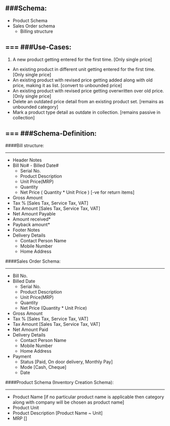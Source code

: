 ###Schema:
---
* Product Schema
* Sales Order schema
  * Billing structure

===
###Use-Cases:
---
1. A new product getting entered for the first time. [Only single price]
* An existing product in different unit getting entered for the first time. [Only single price]
* An existing product with revised price getting added along with old price, making it as list. [convert to unbounded price]
* An existing product with revised price getting overwritten over old price. [Only single price]
* Delete an outdated price detail from an existing product set. [remains as unbounded category]
* Mark a product type detail as outdate in collection. [remains passive in collection]

===
###Schema-Definition:
---
####Bill structure:
***
* Header Notes
* Bill No# - Billed Date#
  * Serial No.
  * Product Description
  * Unit Price(MRP)
  * Quantity
  * Net Price ( Quantity * Unit Price ) [-ve for return items]
* Gross Amount
* Tax % [Sales Tax, Service Tax, VAT]
* Tax Amount [Sales Tax, Service Tax, VAT]
* Net Amount Payable
* Amount received*
* Payback amount*
* Footer Notes
* Delivery Details
  * Contact Person Name
  * Mobile Number
  * Home Address

####Sales Order Schema:
***
* Bill No.
* Billed Date
  * Serial No.
  * Product Description
  * Unit Price(MRP)
  * Quantity
  * Net Price (Quantity *  Unit Price)
* Gross Amount
* Tax % [Sales Tax, Service Tax, VAT]
* Tax Amount [Sales Tax, Service Tax, VAT]
* Net Amount Paid
* Delivery Details
  * Contact Person Name
  * Mobile Number
  * Home Address 
* Payment
  * Status [Paid, On door delivery, Monthly Pay]
  * Mode [Cash, Cheque]
  * Date

####Product Schema (Inventory Creation Schema):
***
* Product Name [if no particular product name is applicable then category along with company will be chosen as product name]
* Product Unit
* Product Description [Product Name ~  Unit]
* MRP []
